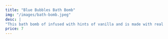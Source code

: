 ```yaml
---
title: "Blue Bubbles Bath Bomb"
img: "/images/bath-bomb.jpeg"
desc: |
"This bath bomb of infused with hints of vanilla and is made with real lavender buds. It is sure to relax and unwind your soul after a long day."
price: 7
---
```

